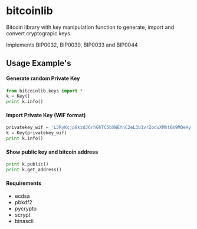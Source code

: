 # bitcoinlib
Bitcoin library with key manipulation function to generate, import and convert cryptograpic keys.

Implements BIP0032, BIP0039, BIP0033 and BIP0044
 

## Usage Example's

#### Generate random Private Key
```python
from bitcoinlib.keys import *
k = Key()
print k.info()
```

#### Import Private Key (WIF format)
```python
privatekey_wif = 'L3RyKcjp8kzdJ6rhGhTC5bXWEYnC2eL3b1vrZoduXMht6m9MQeHy'
k = Key(privatekey_wif)
print k.info()
```
 
#### Show public key and bitcoin address
```python
print k.public()
print k.get_address()
```

#### Requirements
* ecdsa
* pbkdf2
* pycrypto
* scrypt
* binascii
